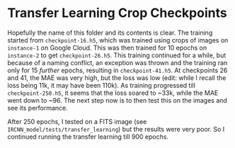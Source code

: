 # Transfer Learning Crop Checkpoints
Hopefully the name of this folder and its contents is clear. The training started from `checkpoint-16.h5`, which was trained using crops of images on `instance-1` on Google Cloud. This was then trained for 10 epochs on `instance-2` to get `checkpoint-26.h5`. This training continued for a while, but because of a naming conflict, an exception was thrown and the training ran only for 15 *further* epochs, resulting in `checkpoint-41.h5`. At checkpoints 26 and 41, the MAE was very high, but the loss was low (edit: while I recall the loss being 11k, it may have been 110k). As training progressed till `checkpoint-250.h5`, it seems that the loss soared to ~33k, while the MAE went down to ~96. The next step now is to then test this on the images and see its performance.

After 250 epochs, I tested on a FITS image (see `IRCNN_model/tests/transfer_learning`) but the results were very poor. So I continued running the transfer learning till 900 epochs.
